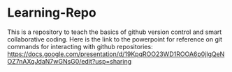 # Learning-Repo

This is a repository to teach the basics of github version control and smart collaborative coding. Here is the link to the powerpoint for reference on git commands for interacting with github repositories:
https://docs.google.com/presentation/d/19KpqROO23WD1ROOA6p0jlgQeNOZ7nAXqJdaN7wGNsG0/edit?usp=sharing 
